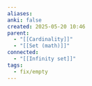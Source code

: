 ```yaml
---
aliases: 
anki: false
created: 2025-05-20 10:46
parent:
  - "[[Cardinality]]"
  - "[[Set (math)]]"
connected:
  - "[[Infinity set]]"
tags:
  - fix/empty
---
```

